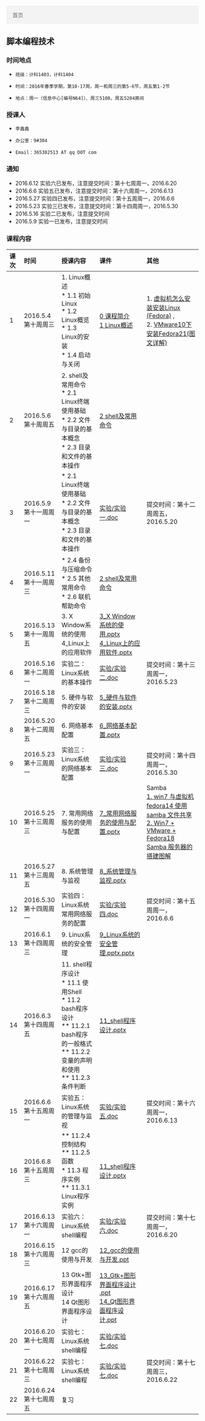 <ul style="list-style-type: none;
  margin: 0;
  padding: 0;
  overflow: hidden;
  border: 0px solid #e7e7e7;
  background-color: #f3f3f3;">
  <li style="float: left;"><a style="display: block;
  color: #666;
  text-align: center;
  padding: 14px 16px;
  text-decoration: none;" class="active" href="../">首页</a></li>
</ul>


## 脚本编程技术

### 时间地点
*     班级：计科1403，计科1404
*     时间：2016年春季学期，第10-17周，周一和周三的第5-6节，周五第1-2节
*     地点：周一（信息中心[编号N64]）、周三5108，周五5204房间


### 授课人
*     李鑫鑫
*     办公室：9#304
*     Email：365382513 AT qq DOT com

### 通知
* 2016.6.12 实验六已发布，注意提交时间：第十七周周一，2016.6.20
* 2016.6.6 实验五已发布，注意提交时间：第十六周周一，2016.6.13
* 2016.5.27 实验四已发布，注意提交时间：第十五周周一，2016.6.6
* 2016.5.23 实验三已发布，注意提交时间：第十四周周一，2016.5.30
* 2016.5.16 实验二已发布，注意提交时间
* 2016.5.9 实验一已发布，注意提交时间

### 课程内容
| 课次  | 时间       |    授课内容 | 课件  | 其他 |
| :-------- | :--------       | :--------      | :--------  | :--------   |
| 1    | 2016.5.4 <br> 第十周周三  | 1. Linux概述 <br> * 1.1 初始Linux  <br> * 1.2 Linux概览  <br> * 1.3 Linux的安装  <br> * 1.4 启动与关闭 | [0 课程简介 <br> 1 Linux概述](http://pan.baidu.com/s/1jHT70R8)   | 1. [虚拟机怎么安装安装Linux (Fedora)](http://jingyan.baidu.com/article/14bd256e266714bb6d2612da.html) , <br> 2. [VMware10下安装Fedora21(图文详解)](http://wenku.baidu.com/link?url=efSgFWTJH20LKzOoY3IAbvrLUbZlT56eqmrqjh8M66vwPP6NElneaqJP1ETRxxRsxjoE2JPspBLNJeBB8hBZuQLrZbsmw0cvLBpgb0rjidi) |
| 2    | 2016.5.6 <br> 第十周周五  | 2. shell及常用命令 <br> * 2.1 Linux终端使用基础  <br> * 2.2 文件与目录的基本概念  <br> * 2.3 目录和文件的基本操作 | [2 shell及常用命令 ](http://pan.baidu.com/s/1jHT70R8)   |   |
| 3    | 2016.5.9 <br> 第十一周周一  | * 2.1 Linux终端使用基础  <br> * 2.2 文件与目录的基本概念  <br> * 2.3 目录和文件的基本操作 | [实验/实验一.doc ](http://pan.baidu.com/s/1jHT70R8)   | 提交时间：第十二周周五，2016.5.20  |
| 4    | 2016.5.11 <br> 第十一周周三  | * 2.4 备份与压缩命令 <br> * 2.5 其他常用命令 <br> * 2.6 联机帮助命令 | [2 shell及常用命令](http://pan.baidu.com/s/1jHT70R8)   |
| 5    | 2016.5.13 <br> 第十一周周五  | 3. X Window系统的使用 <br> 4_Linux上的应用软件 | [3_X Window系统的使用.pptx <br>4_Linux上的应用软件.pptx ](http://pan.baidu.com/s/1jHT70R8)   |   |
| 6    | 2016.5.16 <br> 第十二周周一  | 实验二： Linux系统的基本操作 | [实验/实验二.doc ](http://pan.baidu.com/s/1jHT70R8)   | 提交时间：第十三周周一，2016.5.23  |
| 7    | 2016.5.18 <br> 第十二周周三  | 5. 硬件与软件的安装 | [5_硬件与软件的安装.pptx](http://pan.baidu.com/s/1jHT70R8)   |
| 8    | 2016.5.20 <br> 第十二周周五  | 6. 网络基本配置 | [6_网络基本配置.pptx](http://pan.baidu.com/s/1jHT70R8)   |   |
| 9    | 2016.5.23 <br> 第十三周周一  | 实验三： Linux系统的网络基本配置 | [实验/实验三.doc ](http://pan.baidu.com/s/1jHT70R8)   | 提交时间：第十四周周一，2016.5.30  |
| 10    | 2016.5.25 <br> 第十三周周三  | 7. 常用网络服务的使用与配置 | [7_常用网络服务的使用与配置.pptx](http://pan.baidu.com/s/1jHT70R8) | Samba<br> [1. win7 与虚拟机 fedora14 使用 samba 文件共享](http://blog.sina.com.cn/s/blog_ae9507be01017tyz.html) <br> [2. Win7 + VMware + Fedora18 Samba 服务器的搭建图解](http://www.linuxidc.com/Linux/2013-01/78234.htm) |
| 11    | 2016.5.27 <br> 第十三周周五  | 8. 系统管理与监视 | [8_系统管理与监视.pptx](http://pan.baidu.com/s/1jHT70R8) | |
| 12    | 2016.5.30 <br> 第十四周周一  | 实验四：Linux系统常用网络服务的配置 | [实验/实验四.doc ](http://pan.baidu.com/s/1jHT70R8)   | 提交时间：第十五周周一，2016.6.6  |
| 13    | 2016.6.1 <br> 第十四周周三  | 9. Linux系统的安全管理 | [9_Linux系统的安全管理.pptx.pptx](http://pan.baidu.com/s/1jHT70R8) | |
| 14    | 2016.6.3 <br> 第十四周周五  | 11. shell程序设计 <br> * 11.1 使用Shell <br> * 11.2 bash程序设计 <br> ** 11.2.1 bash程序的一般格式 <br> ** 11.2.2 变量的声明和使用 <br> ** 11.2.3 条件判断 | [11_shell程序设计.pptx](http://pan.baidu.com/s/1jHT70R8) | |
| 15    | 2016.6.6 <br> 第十五周周一  | 实验五：Linux系统的管理与监视 | [实验/实验五.doc ](http://pan.baidu.com/s/1jHT70R8)   | 提交时间：第十六周周一，2016.6.13  |
| 16    | 2016.6.8 <br> 第十五周周三  | ** 11.2.4 控制结构 <br> ** 11.2.5 函数 <br> * 11.3 程序实例 <br> ** 11.3.1 Linux程序实例 | [11_shell程序设计.pptx](http://pan.baidu.com/s/1jHT70R8)   |   |
| 17    | 2016.6.13 <br> 第十六周周一  | 实验六：Linux系统shell编程 | [实验/实验六.doc ](http://pan.baidu.com/s/1jHT70R8)   | 提交时间：第十七周周一，2016.6.20 |
| 18    | 2016.6.15 <br> 第十六周周三  | 12 gcc的使用与开发 | [12_gcc的使用与开发.ppt ](http://pan.baidu.com/s/1jHT70R8)   |  |
| 19   | 2016.6.17 <br> 第十六周周五  | 13 Gtk+图形界面程序设计 <br> 14 Qt图形界面程序设计 | [13_Gtk+图形界面程序设计 .ppt <br>14_Qt图形界面程序设计.ppt ](http://pan.baidu.com/s/1jHT70R8)   | |
| 20   | 2016.6.20 <br> 第十七周周一  | 实验七：Linux系统shell编程 | [实验/实验七.doc ](http://pan.baidu.com/s/1jHT70R8)    | |
| 21   | 2016.6.22 <br> 第十七周周三  | 实验七：Linux系统shell编程 | [实验/实验七.doc ](http://pan.baidu.com/s/1jHT70R8)   |  提交时间：第十七周周三，2016.6.22 |
| 22   | 2016.6.24 <br> 第十七周周五  | 复习 |   | |

